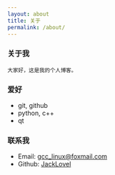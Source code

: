 ```yaml
---
layout: about
title: 关于
permalink: /about/
---
```


### 关于我
```
大家好，这是我的个人博客。
```

### 爱好
- git, github
- python, c++ 
- qt 

### 联系我
- Email: <gcc_linux@foxmail.com>
- Github: [JackLovel](https://github.com/JackLovel)